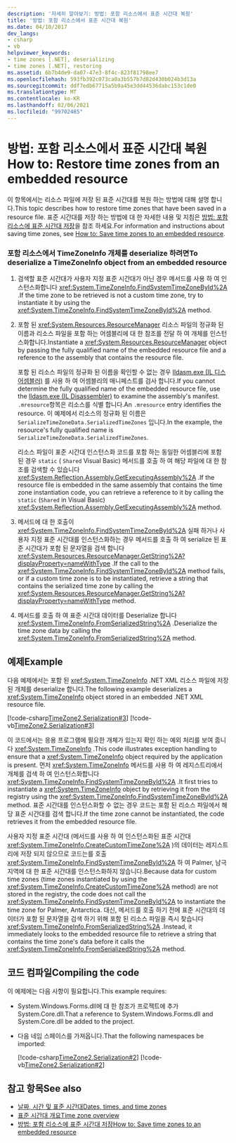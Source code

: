 ```yaml
---
description: '자세히 알아보기: 방법: 포함 리소스에서 표준 시간대 복원'
title: '방법: 포함 리소스에서 표준 시간대 복원'
ms.date: 04/10/2017
dev_langs:
- csharp
- vb
helpviewer_keywords:
- time zones [.NET], deserializing
- time zones [.NET], restoring
ms.assetid: 6b7b4de9-da07-47e3-8f4c-823f81798ee7
ms.openlocfilehash: 593fb392c073ca0a3b557b7d82d430b024b3d13a
ms.sourcegitcommit: ddf7edb67715a5b9a45e3dd44536dabc153c1de0
ms.translationtype: MT
ms.contentlocale: ko-KR
ms.lasthandoff: 02/06/2021
ms.locfileid: "99702485"
---
```

# <a name="how-to-restore-time-zones-from-an-embedded-resource"></a><span data-ttu-id="bc4c2-103">방법: 포함 리소스에서 표준 시간대 복원</span><span class="sxs-lookup"><span data-stu-id="bc4c2-103">How to: Restore time zones from an embedded resource</span></span>

<span data-ttu-id="bc4c2-104">이 항목에서는 리소스 파일에 저장 된 표준 시간대를 복원 하는 방법에 대해 설명 합니다.</span><span class="sxs-lookup"><span data-stu-id="bc4c2-104">This topic describes how to restore time zones that have been saved in a resource file.</span></span> <span data-ttu-id="bc4c2-105">표준 시간대를 저장 하는 방법에 대 한 자세한 내용 및 지침은 [방법: 포함 리소스에 표준 시간대 저장](save-time-zones-to-an-embedded-resource.md)을 참조 하세요.</span><span class="sxs-lookup"><span data-stu-id="bc4c2-105">For information and instructions about saving time zones, see [How to: Save time zones to an embedded resource](save-time-zones-to-an-embedded-resource.md).</span></span>

### <a name="to-deserialize-a-timezoneinfo-object-from-an-embedded-resource"></a><span data-ttu-id="bc4c2-106">포함 리소스에서 TimeZoneInfo 개체를 deserialize 하려면</span><span class="sxs-lookup"><span data-stu-id="bc4c2-106">To deserialize a TimeZoneInfo object from an embedded resource</span></span>

1. <span data-ttu-id="bc4c2-107">검색할 표준 시간대가 사용자 지정 표준 시간대가 아닌 경우 메서드를 사용 하 여 인스턴스화합니다 <xref:System.TimeZoneInfo.FindSystemTimeZoneById%2A> .</span><span class="sxs-lookup"><span data-stu-id="bc4c2-107">If the time zone to be retrieved is not a custom time zone, try to instantiate it by using the <xref:System.TimeZoneInfo.FindSystemTimeZoneById%2A> method.</span></span>

2. <span data-ttu-id="bc4c2-108">포함 된 <xref:System.Resources.ResourceManager> 리소스 파일의 정규화 된 이름과 리소스 파일을 포함 하는 어셈블리에 대 한 참조를 전달 하 여 개체를 인스턴스화합니다.</span><span class="sxs-lookup"><span data-stu-id="bc4c2-108">Instantiate a <xref:System.Resources.ResourceManager> object by passing the fully qualified name of the embedded resource file and a reference to the assembly that contains the resource file.</span></span>

   <span data-ttu-id="bc4c2-109">포함 된 리소스 파일의 정규화 된 이름을 확인할 수 없는 경우 [Ildasm.exe (IL 디스어셈블러)](../../framework/tools/ildasm-exe-il-disassembler.md) 를 사용 하 여 어셈블리의 매니페스트를 검사 합니다.</span><span class="sxs-lookup"><span data-stu-id="bc4c2-109">If you cannot determine the fully qualified name of the embedded resource file, use the [Ildasm.exe (IL Disassembler)](../../framework/tools/ildasm-exe-il-disassembler.md) to examine the assembly's manifest.</span></span> <span data-ttu-id="bc4c2-110">`.mresource`항목은 리소스를 식별 합니다.</span><span class="sxs-lookup"><span data-stu-id="bc4c2-110">An `.mresource` entry identifies the resource.</span></span> <span data-ttu-id="bc4c2-111">이 예제에서 리소스의 정규화 된 이름은 `SerializeTimeZoneData.SerializedTimeZones` 입니다.</span><span class="sxs-lookup"><span data-stu-id="bc4c2-111">In the example, the resource's fully qualified name is `SerializeTimeZoneData.SerializedTimeZones`.</span></span>

   <span data-ttu-id="bc4c2-112">리소스 파일이 표준 시간대 인스턴스화 코드를 포함 하는 동일한 어셈블리에 포함 된 경우 `static` ( `Shared` Visual Basic) 메서드를 호출 하 여 해당 파일에 대 한 참조를 검색할 수 있습니다 <xref:System.Reflection.Assembly.GetExecutingAssembly%2A> .</span><span class="sxs-lookup"><span data-stu-id="bc4c2-112">If the resource file is embedded in the same assembly that contains the time zone instantiation code, you can retrieve a reference to it by calling the `static` (`Shared` in Visual Basic) <xref:System.Reflection.Assembly.GetExecutingAssembly%2A> method.</span></span>

3. <span data-ttu-id="bc4c2-113">메서드에 대 한 호출이 <xref:System.TimeZoneInfo.FindSystemTimeZoneById%2A> 실패 하거나 사용자 지정 표준 시간대를 인스턴스화하는 경우 메서드를 호출 하 여 serialize 된 표준 시간대가 포함 된 문자열을 검색 합니다 <xref:System.Resources.ResourceManager.GetString%2A?displayProperty=nameWithType> .</span><span class="sxs-lookup"><span data-stu-id="bc4c2-113">If the call to the <xref:System.TimeZoneInfo.FindSystemTimeZoneById%2A> method fails, or if a custom time zone is to be instantiated, retrieve a string that contains the serialized time zone by calling the <xref:System.Resources.ResourceManager.GetString%2A?displayProperty=nameWithType> method.</span></span>

4. <span data-ttu-id="bc4c2-114">메서드를 호출 하 여 표준 시간대 데이터를 Deserialize 합니다 <xref:System.TimeZoneInfo.FromSerializedString%2A> .</span><span class="sxs-lookup"><span data-stu-id="bc4c2-114">Deserialize the time zone data by calling the <xref:System.TimeZoneInfo.FromSerializedString%2A> method.</span></span>

## <a name="example"></a><span data-ttu-id="bc4c2-115">예제</span><span class="sxs-lookup"><span data-stu-id="bc4c2-115">Example</span></span>

<span data-ttu-id="bc4c2-116">다음 예제에서는 포함 된 <xref:System.TimeZoneInfo> .NET XML 리소스 파일에 저장 된 개체를 deserialize 합니다.</span><span class="sxs-lookup"><span data-stu-id="bc4c2-116">The following example deserializes a <xref:System.TimeZoneInfo> object stored in an embedded .NET XML resource file.</span></span>

[!code-csharp[TimeZone2.Serialization#3](../../../samples/snippets/csharp/VS_Snippets_CLR/TimeZone2.Serialization/cs/SerializeTimeZoneData.cs#3)]
[!code-vb[TimeZone2.Serialization#3](../../../samples/snippets/visualbasic/VS_Snippets_CLR/TimeZone2.Serialization/vb/SerializeTimeZoneData.vb#3)]

<span data-ttu-id="bc4c2-117">이 코드에서는 응용 프로그램에 필요한 개체가 있는지 확인 하는 예외 처리를 보여 줍니다 <xref:System.TimeZoneInfo> .</span><span class="sxs-lookup"><span data-stu-id="bc4c2-117">This code illustrates exception handling to ensure that a <xref:System.TimeZoneInfo> object required by the application is present.</span></span> <span data-ttu-id="bc4c2-118">먼저 <xref:System.TimeZoneInfo> 메서드를 사용 하 여 레지스트리에서 개체를 검색 하 여 인스턴스화합니다 <xref:System.TimeZoneInfo.FindSystemTimeZoneById%2A> .</span><span class="sxs-lookup"><span data-stu-id="bc4c2-118">It first tries to instantiate a <xref:System.TimeZoneInfo> object by retrieving it from the registry using the <xref:System.TimeZoneInfo.FindSystemTimeZoneById%2A> method.</span></span> <span data-ttu-id="bc4c2-119">표준 시간대를 인스턴스화할 수 없는 경우 코드는 포함 된 리소스 파일에서 해당 표준 시간대를 검색 합니다.</span><span class="sxs-lookup"><span data-stu-id="bc4c2-119">If the time zone cannot be instantiated, the code retrieves it from the embedded resource file.</span></span>

<span data-ttu-id="bc4c2-120">사용자 지정 표준 시간대 (메서드를 사용 하 여 인스턴스화된 표준 시간대 <xref:System.TimeZoneInfo.CreateCustomTimeZone%2A> )의 데이터는 레지스트리에 저장 되지 않으므로 코드는를 호출 <xref:System.TimeZoneInfo.FindSystemTimeZoneById%2A> 하 여 Palmer, 남극 지역에 대 한 표준 시간대를 인스턴스화하지 않습니다.</span><span class="sxs-lookup"><span data-stu-id="bc4c2-120">Because data for custom time zones (time zones instantiated by using the <xref:System.TimeZoneInfo.CreateCustomTimeZone%2A> method) are not stored in the registry, the code does not call the <xref:System.TimeZoneInfo.FindSystemTimeZoneById%2A> to instantiate the time zone for Palmer, Antarctica.</span></span> <span data-ttu-id="bc4c2-121">대신, 메서드를 호출 하기 전에 표준 시간대의 데이터가 포함 된 문자열을 검색 하기 위해 포함 된 리소스 파일을 즉시 찾습니다 <xref:System.TimeZoneInfo.FromSerializedString%2A> .</span><span class="sxs-lookup"><span data-stu-id="bc4c2-121">Instead, it immediately looks to the embedded resource file to retrieve a string that contains the time zone's data before it calls the <xref:System.TimeZoneInfo.FromSerializedString%2A> method.</span></span>

## <a name="compiling-the-code"></a><span data-ttu-id="bc4c2-122">코드 컴파일</span><span class="sxs-lookup"><span data-stu-id="bc4c2-122">Compiling the code</span></span>

<span data-ttu-id="bc4c2-123">이 예제에는 다음 사항이 필요합니다.</span><span class="sxs-lookup"><span data-stu-id="bc4c2-123">This example requires:</span></span>

- <span data-ttu-id="bc4c2-124">System.Windows.Forms.dll에 대 한 참조가 프로젝트에 추가 System.Core.dll.</span><span class="sxs-lookup"><span data-stu-id="bc4c2-124">That a reference to System.Windows.Forms.dll and System.Core.dll be added to the project.</span></span>

- <span data-ttu-id="bc4c2-125">다음 네임 스페이스를 가져옵니다.</span><span class="sxs-lookup"><span data-stu-id="bc4c2-125">That the following namespaces be imported:</span></span>

  [!code-csharp[TimeZone2.Serialization#2](../../../samples/snippets/csharp/VS_Snippets_CLR/TimeZone2.Serialization/cs/SerializeTimeZoneData.cs#2)]
  [!code-vb[TimeZone2.Serialization#2](../../../samples/snippets/visualbasic/VS_Snippets_CLR/TimeZone2.Serialization/vb/SerializeTimeZoneData.vb#2)]

## <a name="see-also"></a><span data-ttu-id="bc4c2-126">참고 항목</span><span class="sxs-lookup"><span data-stu-id="bc4c2-126">See also</span></span>

- [<span data-ttu-id="bc4c2-127">날짜, 시간 및 표준 시간대</span><span class="sxs-lookup"><span data-stu-id="bc4c2-127">Dates, times, and time zones</span></span>](index.md)
- [<span data-ttu-id="bc4c2-128">표준 시간대 개요</span><span class="sxs-lookup"><span data-stu-id="bc4c2-128">Time zone overview</span></span>](time-zone-overview.md)
- [<span data-ttu-id="bc4c2-129">방법: 포함 리소스에 표준 시간대 저장</span><span class="sxs-lookup"><span data-stu-id="bc4c2-129">How to: Save time zones to an embedded resource</span></span>](save-time-zones-to-an-embedded-resource.md)
